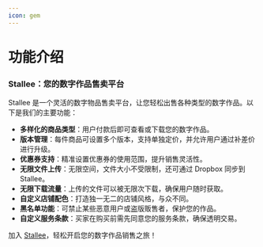 ```yaml
---
icon: gem
---
```


# 功能介绍

### Stallee：您的数字作品售卖平台

Stallee 是一个灵活的数字物品售卖平台，让您轻松出售各种类型的数字作品。以下是我们的主要功能：

* **多样化的商品类型**：用户付款后即可查看或下载您的数字作品。
* **版本管理**：每件商品可设置多个版本，支持单独定价，并允许用户通过补差价进行升级。
* **优惠券支持**：精准设置优惠券的使用范围，提升销售灵活性。
* **无限文件上传**：无限空间，文件大小不受限制，还可通过 Dropbox 同步到 Stallee。
* **无限下载流量**：上传的文件可以被无限次下载，确保用户随时获取。
* **自定义店铺配色**：打造独一无二的店铺风格，与众不同。
* **黑名单功能**：可禁止某些恶意用户或盗版贩售者，保护您的作品。
* **自定义服务条款**：买家在购买前需先同意您的服务条款，确保透明交易。

加入 [Stallee](https://stallee.com)，轻松开启您的数字作品销售之旅！
